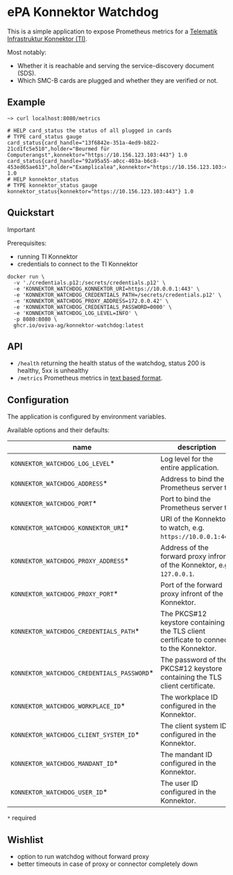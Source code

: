 # ePA Konnektor Watchdog

This is a simple application to expose Prometheus metrics for
a [Telematik Infrastruktur Konnektor (TI)](https://fachportal.gematik.de/hersteller-anbieter/komponenten-dienste/konnektor).

Most notably:

- Whether it is reachable and serving the service-discovery document (SDS).
- Which SMC-B cards are plugged and whether they are verified or not.

## Example

```prometheus
~> curl localhost:8080/metrics

# HELP card_status the status of all plugged in cards
# TYPE card_status gauge
card_status{card_handle="13f6842e-351a-4ed9-b822-21cd1fc5e510",holder="Beurmed für Computerangst",konnektor="https://10.156.123.103:443"} 1.0
card_status{card_handle="92a95a55-a0cc-403a-b6c8-453ed65ae613",holder="Examplicalea",konnektor="https://10.156.123.103:443"} 1.0
# HELP konnektor_status
# TYPE konnektor_status gauge
konnektor_status{konnektor="https://10.156.123.103:443"} 1.0
```

## Quickstart

> [!IMPORTANT]  
> Prerequisites:
> - running TI Konnektor
> - credentials to connect to the TI Konnektor

```shell
docker run \
  -v './credentials.p12:/secrets/credentials.p12' \
  -e 'KONNEKTOR_WATCHDOG_KONNEKTOR_URI=https://10.0.0.1:443' \
  -e 'KONNEKTOR_WATCHDOG_CREDENTIALS_PATH=/secrets/credentials.p12' \
  -e 'KONNEKTOR_WATCHDOG_PROXY_ADDRESS=172.0.0.42' \
  -e 'KONNEKTOR_WATCHDOG_CREDENTIALS_PASSWORD=0000' \
  -e 'KONNEKTOR_WATCHDOG_LOG_LEVEL=INFO' \
  -p 8080:8080 \
  ghcr.io/oviva-ag/konnektor-watchdog:latest
```

## API

- `/health` returning the health status of the watchdog, status 200 is healthy, 5xx is unhealthy
- `/metrics` Prometheus metrics
  in [text based format](https://github.com/prometheus/docs/blob/main/content/docs/instrumenting/exposition_formats.md#text-based-format).

## Configuration

The application is configured by environment variables.

Available options and their defaults:

| name                                       | description                                                                             | default             |
|--------------------------------------------|-----------------------------------------------------------------------------------------|---------------------|
| `KONNEKTOR_WATCHDOG_LOG_LEVEL`*            | Log level for the entire application.                                                   | `INFO`              |
| `KONNEKTOR_WATCHDOG_ADDRESS`*              | Address to bind the Prometheus server to.                                               | `0.0.0.0`           |
| `KONNEKTOR_WATCHDOG_PORT`*                 | Port to bind the Prometheus server to.                                                  | `8080`              |
| `KONNEKTOR_WATCHDOG_KONNEKTOR_URI`*        | URI of the Konnektor to watch, e.g. `https://10.0.0.1:443`.                             |                     |
| `KONNEKTOR_WATCHDOG_PROXY_ADDRESS`*        | Address of the forward proxy infront of the Konnektor, e.g. `127.0.0.1`.                |                     | 
| `KONNEKTOR_WATCHDOG_PROXY_PORT`*           | Port of the forward proxy infront of the Konnektor.                                     | `3128`              | 
| `KONNEKTOR_WATCHDOG_CREDENTIALS_PATH`*     | The PKCS#12 keystore containing the TLS client certificate to connect to the Konnektor. | `./credentials.p12` | 
| `KONNEKTOR_WATCHDOG_CREDENTIALS_PASSWORD`* | The password of the PKCS#12 keystore containing the TLS client certificate.             | `0000`              | 
| `KONNEKTOR_WATCHDOG_WORKPLACE_ID`*         | The workplace ID configured in the Konnektor.                                           | `a`                 | 
| `KONNEKTOR_WATCHDOG_CLIENT_SYSTEM_ID`*     | The client system ID configured in the Konnektor.                                       | `c`                 | 
| `KONNEKTOR_WATCHDOG_MANDANT_ID`*           | The mandant ID configured in the Konnektor.                                             | `m`                 | 
| `KONNEKTOR_WATCHDOG_USER_ID`*              | The user ID configured in the Konnektor.                                                | `admin`             | 

`*` required

## Wishlist

- option to run watchdog without forward proxy
- better timeouts in case of proxy or connector completely down